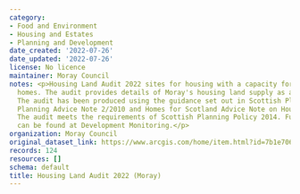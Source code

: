```yaml
---
category:
- Food and Environment
- Housing and Estates
- Planning and Development
date_created: '2022-07-26'
date_updated: '2022-07-26'
license: No licence
maintainer: Moray Council
notes: <p>Housing Land Audit 2022 sites for housing with a capacity for 4 or more
  homes. The audit provides details of Moray's housing land supply as at January 2022.
  The audit has been produced using the guidance set out in Scottish Planning Policy,
  Planning Advice Note 2/2010 and Homes for Scotland Advice Note on Housing Land Audits.
  The audit meets the requirements of Scottish Planning Policy 2014. Further information
  can be found at Development Monitoring.</p>
organization: Moray Council
original_dataset_link: https://www.arcgis.com/home/item.html?id=7b1e706512be4b5883ceb5800b60df48
records: 124
resources: []
schema: default
title: Housing Land Audit 2022 (Moray)
---
```

